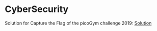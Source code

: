 # CyberSecurity

Solution for Capture the Flag of the picoGym challenge 2019: [Solution](https://github.com/lucasmoreira/CyberSecurity/blob/master/LucasGomes.pdf)
